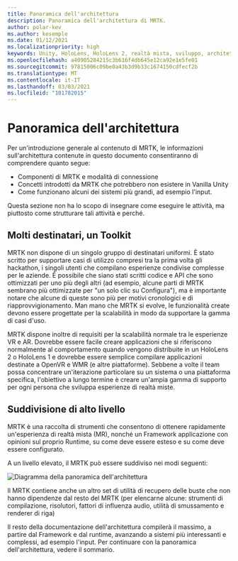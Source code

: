 ```yaml
---
title: Panoramica dell'architettura
description: Panoramica dell'architettura di MRTK.
author: polar-kev
ms.author: kesemple
ms.date: 01/12/2021
ms.localizationpriority: high
keywords: Unity, HoloLens, HoloLens 2, realtà mista, sviluppo, architettura MRTK
ms.openlocfilehash: a40905284215c3b616f4db645e12ca92e1e5fe01
ms.sourcegitcommit: 97815006c09be0a43b3d9b33c1674150cdfecf2b
ms.translationtype: MT
ms.contentlocale: it-IT
ms.lasthandoff: 03/03/2021
ms.locfileid: "101782015"
---
```

# <a name="architecture-overview"></a>Panoramica dell'architettura

Per un'introduzione generale al contenuto di MRTK, le informazioni sull'architettura contenute in questo documento consentiranno di comprendere quanto segue:

- Componenti di MRTK e modalità di connessione
- Concetti introdotti da MRTK che potrebbero non esistere in Vanilla Unity
- Come funzionano alcuni dei sistemi più grandi, ad esempio l'input.

Questa sezione non ha lo scopo di insegnare come eseguire le attività, ma piuttosto come strutturare tali attività e perché.

## <a name="many-audiences-one-toolkit"></a>Molti destinatari, un Toolkit

MRTK non dispone di un singolo gruppo di destinatari uniformi. È stato scritto per supportare casi di utilizzo compresi tra la prima volta gli hackathon, i singoli utenti che compilano esperienze condivise complesse per le aziende. È possibile che siano stati scritti codice e API che sono ottimizzati per uno più degli altri (ad esempio, alcune parti di MRTK sembrano più ottimizzate per "un solo clic su Configura"), ma è importante notare che alcune di queste sono più per motivi cronologici e di riapprovvigionamento. Man mano che MRTK si evolve, le funzionalità create devono essere progettate per la scalabilità in modo da supportare la gamma di casi d'uso.

MRTK dispone inoltre di requisiti per la scalabilità normale tra le esperienze VR e AR. Dovrebbe essere facile creare applicazioni che si riferiscono normalmente al comportamento quando vengono distribuite in un HoloLens 2 o HoloLens 1 e dovrebbe essere semplice compilare applicazioni destinate a OpenVR e WMR (e altre piattaforme). Sebbene a volte il team possa concentrare un'iterazione particolare su un sistema o una piattaforma specifica, l'obiettivo a lungo termine è creare un'ampia gamma di supporto per ogni persona che sviluppa esperienze di realtà miste.

## <a name="high-level-breakdown"></a>Suddivisione di alto livello

MRTK è una raccolta di strumenti che consentono di ottenere rapidamente un'esperienza di realtà mista (MR), nonché un Framework applicazione con opinioni sul proprio Runtime, su come deve essere esteso e su come deve essere configurato.

A un livello elevato, il MRTK può essere suddiviso nei modi seguenti:

![Diagramma della panoramica dell'architettura](../features/images/architecture/MRTK_Architecture.png)

Il MRTK contiene anche un altro set di utilità di recupero delle buste che non hanno dipendenze dal resto del MRTK (per elencarne alcune: strumenti di compilazione, risolutori, fattori di influenza audio, utilità di smussamento e renderer di riga)

Il resto della documentazione dell'architettura compilerà il massimo, a partire dal Framework e dal runtime, avanzando a sistemi più interessanti e complessi, ad esempio l'input. Per continuare con la panoramica dell'architettura, vedere il sommario.
